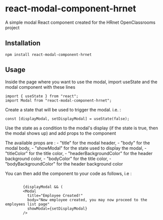 # react-modal-component-hrnet

A simple modal React component created for the HRnet OpenClassrooms project

## Installation

```
npm install react-modal-component-hrnet
```

## Usage

Inside the page where you want to use the modal, import useState and the modal component with these lines

```
import { useState } from "react";
import Modal from "react-modal-component-hrnet";
```

Create a state that will be used to trigger the modal. i.e. :

```
const [displayModal, setDisplayModal] = useState(false);
```

Use the state as a condition to the modal's display (if the state is true, then the modal shows up) and add props to the component

The available props are : - "title" for the modal header, - "body" for the modal body, - "showModal" for the state used to display the modal, - "titleColor" for the title color, - "headerBackgroundColor" for the header background color, - "bodyColor" for the title color, - "bodyBackgroundColor" for the header background color

You can then add the component to your code as follows, i.e :

```

        {displayModal && (
        <Modal
          title="Employee Created!"
          body="New employee created, you may now proceed to the employees list page"
          showModal={setDisplayModal}
        />

```

```

```
